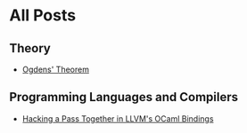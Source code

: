 # All Posts

## Theory
- [Ogdens' Theorem](/ogdens-theorem)

## Programming Languages and Compilers
- [Hacking a Pass Together in LLVM's OCaml Bindings](/ocaml-llvm-pass)